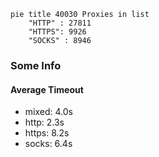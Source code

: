 
```mermaid
pie title 40030 Proxies in list
    "HTTP" : 27811
    "HTTPS": 9926
    "SOCKS" : 8946
```

### Some Info
#### Average Timeout

- mixed: 4.0s
- http: 2.3s
- https: 8.2s
- socks: 6.4s